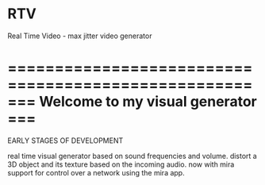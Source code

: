 # RTV
Real Time Video - max jitter video generator


====================================================
===    	  Welcome to my visual generator         ===
====================================================

EARLY STAGES OF DEVELOPMENT

real time visual generator based on sound frequencies 
and volume. distort a 3D object and its texture based
on the incoming audio. now with mira support for 
control over a network using the mira app.